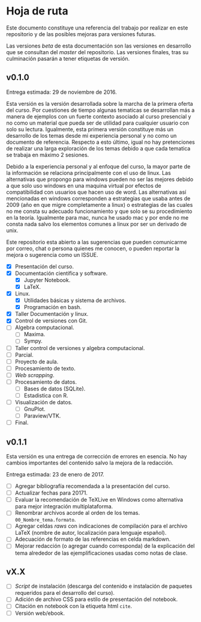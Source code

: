 # Hoja de ruta  

Este documento constituye una referencia del trabajo por realizar en este repositorio y de las posibles mejoras para versiones futuras.  

Las versiones _beta_ de esta documentación son las versiones en desarrollo que se consultan del _master_ del repositorio. Las versiones finales, tras su culminación pasarán a tener etiquetas de versión.  

## v0.1.0  

Entrega estimada: 29 de noviembre de 2016.  

Esta versión es la versión desarrollada sobre la marcha de la primera oferta del curso. Por cuestiones de tiempo algunas tematicas se desarrollan más a manera de ejemplos con un fuerte contexto asociado al curso presencial y no como un material que pueda ser de utilidad para cualquier usuario con solo su lectura. Igualmente, esta primera versión constituye más un desarrollo de los temas desde mi experiencia personal y no como un documento de referencia. 
Respecto a esto último, igual no hay pretenciones de realizar una larga exploración de los temas debido a que cada tematica se trabaja en máximo 2 sesiones.

Debido a la experiencia personal y al enfoque del curso, la mayor parte de la información se relaciona principalmente con el uso de linux. Las alternativas que propongo para windows pueden no ser las mejores debido a que solo uso windows en una maquina virtual por efectos de compatibilidad con usuarios que hacen uso de word. Las alternativas así mencionadas en windows corresponden a estrategias que usaba antes de 2009 (año en que migre completamente a linux) o estrategias de las cuales no me consta su adecuado funcionamiento y que solo se su procedimiento en la teoría. Igualmente para mac, nunca he usado mac y por ende no me consta nada salvo los elementos comunes a linux por ser un derivado de unix.  

Este repositorio esta abierto a las sugerencias que pueden comunicarme por correo, chat o persona quienes me conocen, o pueden reportar la mejora o sugerencia como un ISSUE.  

- [x] Presentación del curso.  
- [x] Documentación científica y software.  
    - [x] Jupyter Notebook.  
    - [x] LaTeX.  
- [x] Linux.  
    - [x] Utilidades básicas y sistema de archivos.  
    - [x] Programación en bash.    
- [x] Taller Documentación y linux.
- [x] Control de versiones con Git.  
- [ ] Algebra computacional.  
    - [ ] Maxima.  
    - [ ] Sympy.  
- [ ] Taller control de versiones y algebra computacional.  
- [ ] Parcial.  
- [ ] Proyecto de aula.  
- [ ] Procesamiento de texto.  
- [ ] _Web scrapping_.  
- [ ] Procesamiento de datos.  
    - [ ] Bases de datos (SQLite).  
    - [ ] Estadistica con R.  
- [ ] Visualización de datos.  
    - [ ] GnuPlot.  
    - [ ] Paraview/VTK.  
- [ ] Final.  

## v0.1.1  

Esta versión es una entrega de corrección de errores en esencia. No hay cambios importantes del contenido salvo la mejora de la redacción.  

Entrega estimada: 23 de enero de 2017.  

- [ ] Agregar bibliografía recomendada a la presentación del curso.  
- [ ] Actualizar fechas para 20171.  
- [ ] Evaluar la recomendación de TeXLive en Windows como alternativa para mejor integración multiplataforma.  
- [ ] Renombrar archivos acorde al orden de los temas. `00_Nombre_tema.formato`.  
- [ ] Agregar celdas _raws_ con indicaciones de compilación para el archivo LaTeX (nombre de autor, localización para lenguaje español).  
- [ ] Adecuación de formato de las referencias en celda markdown.  
- [ ] Mejorar redacción (o agregar cuando corresponda) de la explicación del tema alrededor de las ejemplificaciones usadas como notas de clase.    

## vX.X  

- [ ] _Script_ de instalación (descarga del contenido e instalación de paquetes requeridos para el desarrollo del curso).
- [ ] Adición de archivo CSS para estilo de presentación del notebook.  
- [ ] Citación en notebook con la etiqueta html `cite`.  
- [ ] Versión web/ebook.  

